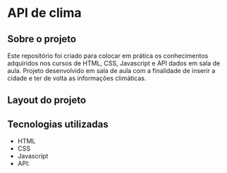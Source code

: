 <h1> API de clima</h1>
<h2>Sobre o projeto</h2>
Este repositório foi criado para colocar em prática os conhecimentos adquiridos nos cursos de HTML, CSS, Javascript e API dados em sala de aula.
Projeto desenvolvido em sala de aula com a finalidade de inserir a cidade e ter de volta as informações climáticas.
<h2> Layout do projeto </h2>


<h2> Tecnologias utilizadas</h2>
<ul>
<li>HTML</li>
<li>CSS</li>
<li>Javascript</li>
<li>API: </li>
</ul>


